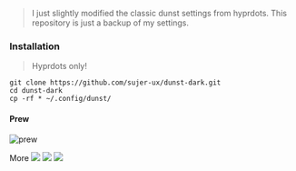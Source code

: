>I just slightly modified the classic dunst settings from hyprdots.
>This repository is just a backup of my settings.

### Installation
> Hyprdots only!

```
git clone https://github.com/sujer-ux/dunst-dark.git
cd dunst-dark
cp -rf * ~/.config/dunst/
```

#### Prew
![prew](https://telegra.ph/file/22021c0bc67334a90628c.png "prew")

More
![](https://telegra.ph/file/e3e5ea7d426ec1d3cd6cb.png) ![](https://telegra.ph/file/df281eadf64e8c193f502.png) ![](https://telegra.ph/file/4281fe5a05dedd8b6207c.png)


